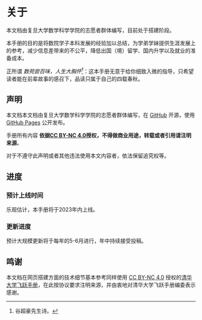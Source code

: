 # 关于
本文档由复旦大学数学科学学院的志愿者群体编写，目前处于搭建阶段。

本手册的目的是将数院学子本科发展的经验加以总结，为学弟学妹提供生涯发展上的参考，减少信息差带来的不公平，降低出国（境）留学、国内升学以及就业的准备成本。

正所谓 *数苑尝百味，人生大胸怀[^1]*：这本手册无意于给你细致入微的指导，只希望读者能在前辈故事的感召下，品读只属于自己的四载春秋。

## 声明
本文档本文档由复旦大学数学科学学院的志愿者群体编写，在 [GitHub](https://github.com/WentLyu/mathbridge) 开源，使用 [GitHub Pages](https://pages.github.com) 公开发布。

手册所有内容 **依据[CC BY-NC 4.0](https://creativecommons.org/licenses/by-nc/4.0/)授权，不得做商业用途，转载或者引用请注明来源**。

对于不遵守此声明或者其他违法使用本文内容者，依法保留追究权等。

## 进度
### 预计上线时间
乐观估计，本手册将于2023年内上线。

### 更新进度
预计大规模更新将于每年的5-6月进行，年中持续接受投稿。

## 鸣谢
本文档在网页搭建方面的技术细节基本参考同样使用 [CC BY-NC 4.0](https://creativecommons.org/licenses/by-nc/4.0/) 授权的[清华大学飞跃手册](https://github.com/THU-feiyue/THU-feiyue/tree/main)，在此按协议要求注明来源，并由衷地对清华大学飞跃手册编委表示感谢。


[^1]:谷超豪先生诗。
